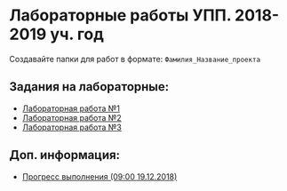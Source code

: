 # Лабораторные работы УПП. 2018-2019 уч. год

Создавайте папки для работ в формате: `Фамилия_Название_проекта`

Задания на лабораторные:
-----------------------
- [Лабораторная работа №1](lab1.md)
- [Лабораторная работа №2](lab2.md)
- [Лабораторная работа №3](lab3.md)

Доп. информация:
--------
- [Прогресс выполнения (09:00 19.12.2018)](progress.md)
